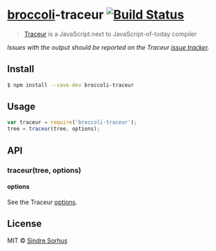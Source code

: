# [broccoli](https://github.com/joliss/broccoli)-traceur [![Build Status](https://travis-ci.org/sindresorhus/broccoli-traceur.svg?branch=master)](https://travis-ci.org/sindresorhus/broccoli-traceur)

> [Traceur](https://github.com/google/traceur-compiler) is a JavaScript.next to JavaScript-of-today compiler

*Issues with the output should be reported on the Traceur [issue tracker](https://github.com/google/traceur-compiler/issues).*


## Install

```sh
$ npm install --save-dev broccoli-traceur
```


## Usage

```js
var traceur = require('broccoli-traceur');
tree = traceur(tree, options);
```


## API

### traceur(tree, options)

#### options

See the Traceur [options](https://github.com/google/traceur-compiler/issues/584).


## License

MIT © [Sindre Sorhus](http://sindresorhus.com)

